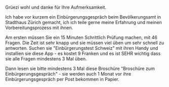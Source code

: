Grüezi wohl und danke für Ihre Aufmerksamkeit.

Ich habe vor kurzem ein Einbürgerungsgespräch beim Bevölkerungsamt in Stadthaus Zürich gemacht, ich ich teile gerne meine Erfahrung und meinen Vorbereitungsprozess mit ihnen.

Am ersten müssen Sie ein 15 Minuten Schrittlich Prüfung machen, mit 46 Fragen.
Die Zeit ist sehr knapp und sie müssen viel üben um sehr schnell zu antworten. 
Suchen sie "Einbürgerungstest Schweiz" mit ihren Handy und installien sie diese App - es kostet 9 Franken und es ist SEHR wichtig dass sie alle Fragen mindestens 3 Mal üben.

Dann lesen sie bitte mindestens 3 Mal diese Broschüre "Broschüre zum Einbürgerungsgespräch" - sie werden auch 1 Monat vor ihre Einbürgerungsgespräch  per Post bekommen in Papier.




